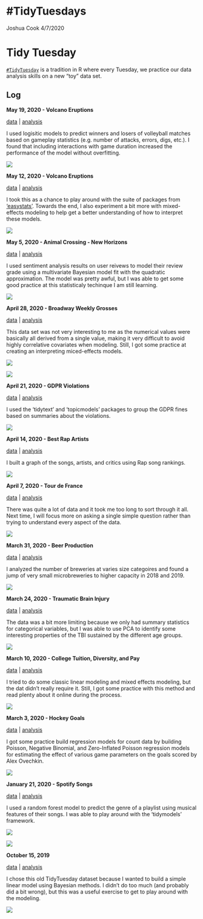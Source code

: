 \#TidyTuesdays
================
Joshua Cook
4/7/2020

# Tidy Tuesday

[`#TidyTuesday`](https://github.com/rfordatascience/tidytuesday) is a
tradition in R where every Tuesday, we practice our data analysis skills
on a new “toy” data set.

## Log

**May 19, 2020 - Volcano Eruptions**

[data](https://github.com/rfordatascience/tidytuesday/blob/master/data/2020/2020-05-19/readme.md)
| [analysis](2020-05-19_beach-volleyball.md)

I used logisitic models to predict winners and losers of volleyball
matches based on gameplay statistics (e.g. number of attacks, errors,
digs, etc.). I found that including interactions with game duration
increased the performance of the model without overfitting.

![](2020-05-19_beach-volleyball_files/figure-gfm/unnamed-chunk-19-1.png)

**May 12, 2020 - Volcano Eruptions**

[data](https://github.com/rfordatascience/tidytuesday/blob/master/data/2020/2020-05-12/readme.md)
| [analysis](2020-05-12_volcano-eruptions.md)

I took this as a chance to play around with the suite of packages from
[‘easystats’](https://github.com/easystats/easystats). Towards the
end, I also experiment a bit more with mixed-effects modeling to help
get a better understanding of how to interpret these models.

![](2020-05-12_volcano-eruptions_files/figure-gfm/unnamed-chunk-13-1.png)

**May 5, 2020 - Animal Crossing - New Horizons**

[data](https://github.com/rfordatascience/tidytuesday/blob/master/data/2020/2020-05-05/readme.md)
| [analysis](2020-05-05_animal-crossing-new-horizons.md)

I used sentiment analysis results on user reivews to model their review
grade using a multivariate Bayesian model fit with the quadratic
approximation. The model was pretty awful, but I was able to get some
good practice at this statisticaly techinque I am still learning.

![](2020-05-05_animal-crossing-new-horizons_files/figure-gfm/unnamed-chunk-7-1.png)

**April 28, 2020 - Broadway Weekly Grosses**

[data](https://github.com/rfordatascience/tidytuesday/blob/master/data/2020/2020-04-28/readme.md)
| [analysis](2020-04-28_broadway-weekly-grosses.md)

This data set was not very interesting to me as the numerical values
were basically all derived from a single value, making it very difficult
to avoid highly correlative covariates when modeling. Still, I got some
practice at creating an interpreting miced-effects models.

![](./2020-04-28_broadway-weekly-grosses_files/figure-gfm/unnamed-chunk-3-1.png)

![](./2020-04-28_broadway-weekly-grosses_files/figure-gfm/unnamed-chunk-30-1.png)

**April 21, 2020 - GDPR Violations**

[data](https://github.com/rfordatascience/tidytuesday/blob/master/data/2020/2020-04-21/readme.md)
| [analysis](2020-04-21_gdpr-violations.md)

I used the ‘tidytext’ and ‘topicmodels’ packages to group the GDPR fines
based on summaries about the violations.

![](./2020-04-21_gdpr-violations_files/figure-gfm/unnamed-chunk-18-1.png)

**April 14, 2020 - Best Rap Artists**

[data](https://github.com/rfordatascience/tidytuesday/blob/master/data/2020/2020-04-14/readme.md)
| [analysis](2020-04-14_best-rap-artists.md)

I built a graph of the songs, artists, and critics using Rap song
rankings.

![](./2020-04-14_best-rap-artists_files/figure-gfm/unnamed-chunk-15-1.png)

**April 7, 2020 - Tour de France**

[data](https://github.com/rfordatascience/tidytuesday/blob/master/data/2020/2020-04-07/readme.md)
| [analysis](2020-04-07_tour-de-france.md)

There was quite a lot of data and it took me too long to sort through it
all. Next time, I will focus more on asking a single simple question
rather than trying to understand every aspect of the data.

![](./2020-04-07_tour-de-france_files/figure-gfm/unnamed-chunk-4-1.png)

**March 31, 2020 - Beer Production**

[data](https://github.com/rfordatascience/tidytuesday/blob/master/data/2020/2020-03-31/readme.md)
| [analysis](2020-03-31_beer-production.md)

I analyzed the number of breweries at varies size categoires and found a
jump of very small microbreweries to higher capacity in 2018 and 2019.

![](./2020-03-31_beer-production_files/figure-gfm/unnamed-chunk-9-1.png)

**March 24, 2020 - Traumatic Brain Injury**

[data](https://github.com/rfordatascience/tidytuesday/blob/master/data/2020/2020-03-24/readme.md)
| [analysis](2020-03-24_traumatic-brain-injury.md)

The data was a bit more limiting because we only had summary statistics
for categorical variables, but I was able to use PCA to identify some
interesting properties of the TBI sustained by the different age groups.

![](./2020-03-24_traumatic-brain-injury_files/figure-gfm/unnamed-chunk-10-1.png)

**March 10, 2020 - College Tuition, Diversity, and Pay**

[data](https://github.com/rfordatascience/tidytuesday/blob/master/data/2020/2020-03-10/readme.md)
| [analysis](2020-03-10_college-tuition-diversity-and-pay.md)

I tried to do some classic linear modeling and mixed effects modeling,
but the dat didn’t really require it. Still, I got some practice with
this method and read plenty about it online during the process.

![](./2020-03-10_college-tuition-diversity-and-pay_files/figure-gfm/unnamed-chunk-8-1.png)

**March 3, 2020 - Hockey Goals**

[data](https://github.com/rfordatascience/tidytuesday/blob/master/data/2020/2020-03-03/readme.md)
| [analysis](2020-03-03_hockey-goals.md)

I got some practice build regression models for count data by building
Poisson, Negative Binomial, and Zero-Inflated Poisson regression models
for estimating the effect of various game parameters on the goals scored
by Alex Ovechkin.

![](./2020-03-03_hockey-goals_files/figure-gfm/unnamed-chunk-12-1.png)

**January 21, 2020 - Spotify Songs**

[data](https://github.com/rfordatascience/tidytuesday/blob/master/data/2020/2020-01-21/readme.md)
| [analysis](2020-01-21_spotify-songs.md)

I used a random forest model to predict the genre of a playlist using
musical features of their songs. I was able to play around with the
‘tidymodels’ framework.

![](./2020-01-21_spotify-songs_files/figure-gfm/unnamed-chunk-13-1.png)

![](./2020-01-21_spotify-songs_files/figure-gfm/unnamed-chunk-22-1.png)

**October 15, 2019**

[data](https://github.com/rfordatascience/tidytuesday/tree/master/data/2019/2019-10-15)
| [analysis](2019-10-15_big-mtcars.md)

I chose this old TidyTuesday dataset because I wanted to build a simple
linear model using Bayesian methods. I didn’t do too much (and probably
did a bit wrong), but this was a useful exercise to get to play around
with the modeling.

![](./2019-10-15_big-mtcars_files/figure-gfm/unnamed-chunk-17-1.png)
